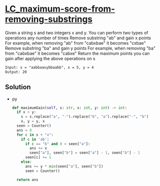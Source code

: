 # [LC_maximum-score-from-removing-substrings](https://leetcode.com/problems/maximum-score-from-removing-substrings)

Given a string s and two integers x and y. You can perform two types of operations any number of times
Remove substring "ab" and gain x points
For example, when removing "ab" from "cabxbae" it becomes "cxbae"
Remove substring "ba" and gain y points
For example, when removing "ba" from "cabxbae" it becomes "cabxe"
Return the maximum points you can gain after applying the above operations on s

```txt
Input: s = "aabbaaxybbaabb", x = 5, y = 4
Output: 20
```

## Solution

* py

  ```py
  def maximumGain(self, s: str, x: int, y: int) -> int:
    if x < y:
      s = s.replace("a", "-").replace("b", "a").replace("-", "b")
      x, y = y, x
    seen = Counter()
    ans = 0
    for c in s + "x":
      if c in 'ab':
        if c == "b" and 0 < seen["a"]:
          ans += x
          seen["a"], seen["b"] = seen["a"] - 1, seen["b"] - 1
        seen[c] += 1
      else:
        ans += y * min(seen["a"], seen["b"])
        seen = Counter()

    return ans
  ```
